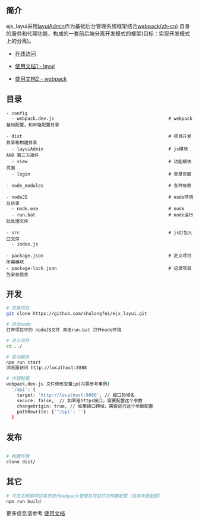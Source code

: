 
## 简介

ejx_layui采用[layuiAdmin](http://www.layui.com/admin/)作为基础后台管理系统框架结合[webpack(zh-cn)](https://www.webpackjs.com/) 自身的服务和代理功能，构成的一套前后端分离开发模式的框架(目标：实现开发模式上的分离)。

- [在线访问]()

- [使用文档1 - layui](http://www.layui.com)
- [使用文档2 - webpack](https://www.webpackjs.com)


## 目录
```
- config
  - webpack.dev.js                                           # webpack基础配置，和带路配置目录

- dist                                                       # 项目开发目录和构建目录
  - layuiAdmin                                               # js模块 AND 第三方插件
  - view                                                     # 功能模块页面
  - login                                                    # 登录页面

- node_modules                                               # 各种依赖

- nodeJS                                                     # node环境总目录
  - node.exe                                                 # node
  - run.bat                                                  # node运行批处理文件
  
- src                                                        # js打包入口文件
  - index.js

- package.json                                               # 定义项目所需模块
- package-lock.json                                          # 记录项目包安装信息

```

## 开发
```bash
# 克隆项目
git clone https://github.com/shulongfei/ejx_layui.git

# 启动node
打开项目中的 nodeJS文件 双击run.bat 打开node环境

# 进入项目
cd ../

# 启动服务
npm run start
浏览器访问 http://localhost:8888

# 代理配置
webpack.dev.js 文件修改变量ip(内置参考事例)
  '/api': {
    target: 'http://localhost:8080', // 接口的域名
    secure: false,  // 如果是https接口，需要配置这个参数
    changeOrigin: true, // 如果接口跨域，需要进行这个参数配置
    pathRewrite: {'^/api': ''}
  }

```


## 发布
```bash

# 构建环境
clone dist/

```

## 其它
```bash
# 可灵活根据项目需求进行webpack管理及项目打包构建配置（目前未做配置）
npm run build

```

更多信息请参考 [使用文档](http://www.layui.com)



